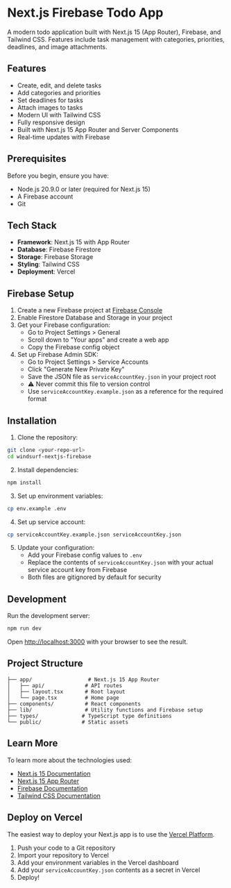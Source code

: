 # Next.js Firebase Todo App

A modern todo application built with Next.js 15 (App Router), Firebase, and Tailwind CSS. Features include task management with categories, priorities, deadlines, and image attachments.

## Features

- Create, edit, and delete tasks
- Add categories and priorities
- Set deadlines for tasks
- Attach images to tasks
- Modern UI with Tailwind CSS
- Fully responsive design
- Built with Next.js 15 App Router and Server Components
- Real-time updates with Firebase

## Prerequisites

Before you begin, ensure you have:
- Node.js 20.9.0 or later (required for Next.js 15)
- A Firebase account
- Git

## Tech Stack

- **Framework**: Next.js 15 with App Router
- **Database**: Firebase Firestore
- **Storage**: Firebase Storage
- **Styling**: Tailwind CSS
- **Deployment**: Vercel

## Firebase Setup

1. Create a new Firebase project at [Firebase Console](https://console.firebase.google.com)
2. Enable Firestore Database and Storage in your project
3. Get your Firebase configuration:
   - Go to Project Settings > General
   - Scroll down to "Your apps" and create a web app
   - Copy the Firebase config object
4. Set up Firebase Admin SDK:
   - Go to Project Settings > Service Accounts
   - Click "Generate New Private Key"
   - Save the JSON file as `serviceAccountKey.json` in your project root
   - ⚠️ Never commit this file to version control
   - Use `serviceAccountKey.example.json` as a reference for the required format

## Installation

1. Clone the repository:
```bash
git clone <your-repo-url>
cd windsurf-nextjs-firebase
```

2. Install dependencies:
```bash
npm install
```

3. Set up environment variables:
```bash
cp env.example .env
```

4. Set up service account:
```bash
cp serviceAccountKey.example.json serviceAccountKey.json
```

5. Update your configuration:
   - Add your Firebase config values to `.env`
   - Replace the contents of `serviceAccountKey.json` with your actual service account key from Firebase
   - Both files are gitignored by default for security

## Development

Run the development server:

```bash
npm run dev
```

Open [http://localhost:3000](http://localhost:3000) with your browser to see the result.

## Project Structure

```
├── app/                  # Next.js 15 App Router
│   ├── api/             # API routes
│   ├── layout.tsx       # Root layout
│   └── page.tsx         # Home page
├── components/          # React components
├── lib/                 # Utility functions and Firebase setup
├── types/              # TypeScript type definitions
└── public/             # Static assets
```

## Learn More

To learn more about the technologies used:

- [Next.js 15 Documentation](https://nextjs.org/docs)
- [Next.js 15 App Router](https://nextjs.org/docs/app)
- [Firebase Documentation](https://firebase.google.com/docs)
- [Tailwind CSS Documentation](https://tailwindcss.com/docs)

## Deploy on Vercel

The easiest way to deploy your Next.js app is to use the [Vercel Platform](https://vercel.com/new).

1. Push your code to a Git repository
2. Import your repository to Vercel
3. Add your environment variables in the Vercel dashboard
4. Add your `serviceAccountKey.json` contents as a secret in Vercel
5. Deploy!
